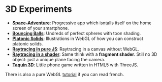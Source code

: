 # 3D Experiments

* __[Space-Adventure](https://github.com/tolokoban/space-adventure)__: Progressive app which isntalls itself on the home screen of your smartphone.
* __[Bouncing Balls](https://github.com/tolokoban/demo-bouncing-balls)__: Undreds of perfect spheres with toon shading.
* __[Platonic Solids](https://github.com/tolokoban/demo-platonic-solid)__: Illustrations in WebGL of how you can construct platonic solids.
* __[Raytracing in pure JS](https://github.com/tolokoban/demo-raytracing-no-webgl)__: Raytracing in a canvas without WebGL.
* __[Raytracing in a shader](https://github.com/tolokoban/demo-raytracing-shader)__: Same think with a __fragment shader__. Still no 3D object: just a unique plane facing the camera.
* __[Taquin 3D](https://github.com/tolokoban/taquin-3d)__: Little phone game written in HTML5 with ThreeJS.

There is also a pure WebGL [tutorial](http://tolokoban.github.io/webgl-experiments/index.html) if you can read french.
